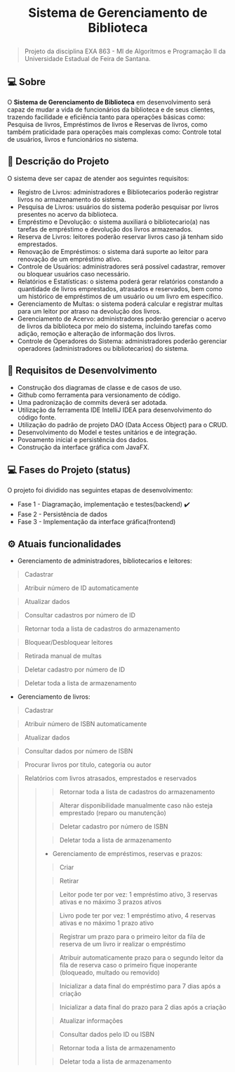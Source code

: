 <h1 align="center">

  <p>Sistema de Gerenciamento de Biblioteca</p>

</h1>
 <blockquote> Projeto da disciplina EXA 863 - MI de Algoritmos e Programação II da Universidade Estadual de Feira de Santana. </blockquote>

## :computer: Sobre
O **Sistema de Gerenciamento de Biblioteca** em desenvolvimento será capaz de mudar a vida de funcionários da biblioteca e de seus clientes, trazendo facilidade e eficiência tanto para operações básicas como: Pesquisa de livros,
Empréstimos de livros e Reservas de livros, como também praticidade para operações mais complexas como: Controle total de usuários, livros e funcionários no sistema.

## :scroll: Descrição do Projeto

O sistema deve ser capaz de atender aos seguintes requisitos:
- Registro de Livros: administradores e Bibliotecarios poderão registrar livros no armazenamento do sistema.
- Pesquisa de Livros: usuários do sistema poderão pesquisar por livros presentes no acervo da biblioteca.
- Empréstimo e Devolução: o sistema auxiliará o bibliotecario(a) nas tarefas de empréstimo e devolução dos livros armazenados.
- Reserva de Livros: leitores poderão reservar livros caso já tenham sido emprestados.
- Renovação de Empréstimos: o sistema dará suporte ao leitor para renovação de um empréstimo ativo.
- Controle de Usuários: administradores será possível cadastrar, remover ou bloquear usuários caso necessário.
- Relatórios e Estatísticas: o sistema poderá gerar relatórios constando a quantidade de livros emprestados, atrasados e reservados, bem como um histórico de empréstimos de um usuário ou um livro em específico.
- Gerenciamento de Multas: o sistema poderá calcular e registrar multas para um leitor por atraso na devolução dos livros.
- Gerenciamento de Acervo: administradores poderão gerenciar o acervo de livros da biblioteca por meio do sistema, incluindo tarefas como adição, remoção e alteração de informação dos livros.
- Controle de Operadores do Sistema: administradores poderão gerenciar operadores (administradores ou bibliotecarios) do sistema.

## :scroll: Requisitos de Desenvolvimento
- Construção dos diagramas de classe e de casos de uso.
- Github como ferramenta para versionamento de código.
- Uma padronização de commits deverá ser adotada.
- Utilização da ferramenta IDE IntelliJ IDEA para desenvolvimento do código fonte.
- Utilização do padrão de projeto DAO (Data Access Object) para o CRUD.
- Desenvolvimento do Model e testes unitários e de integração.
- Povoamento inicial e persistência dos dados.
- Construção da interface gráfica com JavaFX.

## :computer: Fases do Projeto (status)

O projeto foi dividido nas seguintes etapas de desenvolvimento:
- Fase 1 - Diagramação, implementação e testes(backend) :heavy_check_mark:
- Fase 2 - Persistência de dados
- Fase 3 - Implementação da interface gráfica(frontend)

## :gear: Atuais funcionalidades

- Gerenciamento de administradores, bibliotecarios e leitores:
<blockquote> Cadastrar</blockquote>
<blockquote> Atribuir número de ID automaticamente</blockquote>
<blockquote> Atualizar dados</blockquote>
<blockquote> Consultar cadastros por número de ID</blockquote>
<blockquote> Retornar toda a lista de cadastros do armazenamento</blockquote>
<blockquote> Bloquear/Desbloquear leitores</blockquote>
<blockquote> Retirada manual de multas</blockquote>
<blockquote> Deletar cadastro por número de ID</blockquote>
<blockquote> Deletar toda a lista de armazenamento</blockquote>

- Gerenciamento de livros:
<blockquote> Cadastrar</blockquote>
<blockquote> Atribuir número de ISBN automaticamente</blockquote>
<blockquote> Atualizar dados</blockquote>
<blockquote> Consultar dados por número de ISBN</blockquote>
<blockquote> Procurar livros por titulo, categoria ou autor</blockquote>
<blockquote> Relatórios com livros atrasados, emprestados e reservados<blockquote>
<blockquote> Retornar toda a lista de cadastros do armazenamento</blockquote>
<blockquote> Alterar disponibilidade manualmente caso não esteja emprestado (reparo ou manutenção)</blockquote>
<blockquote> Deletar cadastro por número de ISBN</blockquote>
<blockquote> Deletar toda a lista de armazenamento</blockquote>

- Gerenciamento de empréstimos, reservas e prazos:
<blockquote> Criar</blockquote>
<blockquote> Retirar</blockquote>
<blockquote> Leitor pode ter por vez: 1 empréstimo ativo, 3 reservas ativas e no máximo 3 prazos ativos</blockquote>
<blockquote> Livro pode ter por vez: 1 empréstimo ativo, 4 reservas ativas e no máximo 1 prazo ativo</blockquote>
<blockquote> Registrar um prazo para o primeiro leitor da fila de reserva de um livro ir realizar o empréstimo</blockquote>
<blockquote> Atribuir automaticamente prazo para o segundo leitor da fila de reserva caso o primeiro fique inoperante (bloqueado,
multado ou removido)</blockquote>
<blockquote> Inicializar a data final do empréstimo para 7 dias após a criação</blockquote>
<blockquote> Inicializar a data final do prazo para 2 dias após a criação</blockquote>
<blockquote> Atualizar informações</blockquote>
<blockquote> Consultar dados pelo ID ou ISBN</blockquote>
<blockquote> Retornar toda a lista de armazenamento</blockquote>
<blockquote> Deletar toda a lista de armazenamento</blockquote>